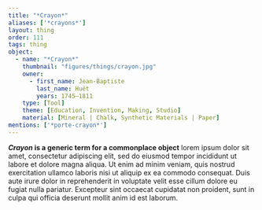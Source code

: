 ```yaml
---
title: "*Crayon*"
aliases: ['*crayons*']
layout: thing
order: 111
tags: thing
object:
  - name: "*Crayon*"
    thumbnail: "figures/things/crayon.jpg"
    owner:
      - first_name: Jean-Baptiste
        last_name: Huët
        years: 1745–1811
    type: [Tool]
    theme: [Education, Invention, Making, Studio]
    material: [Mineral | Chalk, Synthetic Materials | Paper]
mentions: ['*porte-crayon*']
---
```


***Crayon* is a generic term for a commonplace object** lorem ipsum dolor sit amet, consectetur adipiscing elit, sed do eiusmod tempor incididunt ut labore et dolore magna aliqua. Ut enim ad minim veniam, quis nostrud exercitation ullamco laboris nisi ut aliquip ex ea commodo consequat. Duis aute irure dolor in reprehenderit in voluptate velit esse cillum dolore eu fugiat nulla pariatur. Excepteur sint occaecat cupidatat non proident, sunt in culpa qui officia deserunt mollit anim id est laborum.